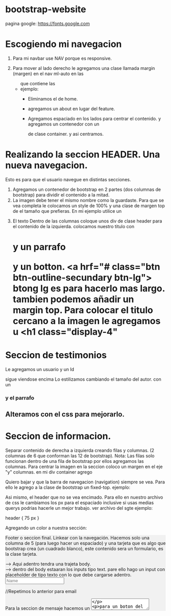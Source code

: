# bootstrap-website

<!--My fonts-->
pagina google: https://fonts.google.com

# Escogiendo mi navegacion 
<!--NAVIGATION-->
1. Para mi navbar use NAV porque es responsive.

2. Para mover al lado derecho le agregamos una clase llamada margin (margen) en el nav ml-auto en las <ul> que contiene las <li>
ejemplo:  <ul class="navbar-nav ml-auto">

3. Eliminamos el <span> de home.
4. agregamos un about en lugar del feature.
5. Agregamos espaciado en los lados para centrar el contenido. y agregamos un contenedor con un <div> de clase container. y asi centramos.


# Realizando la seccion HEADER. Una nueva navegacion.
<!--HEADER-->
Esto es para que el usuario navegue en distintas secciones.
1. Agregamos un contenedor de bootstrap en 2 partes (dos columnas de bootstrap) para dividir el contenido a la mitad.
2. La imagen debe tener el mismo nombre como la guardaste. Para que se vea completa le colocamos un style de 100% y una clase de margen top de el tamaño que prefieras. En mi ejemplo utilice un 
<div class="container mt-5">

3. El texto
Dentro de las columnas coloque unos div de clase header para el contenido de la izquierda. colocamos nuestro titulo con <h1> y un parrafo <p> y un botton.
<a hrf="# class="btn btn-outline-secundary btn-lg"> btong lg es para hacerlo mas largo. tambien podemos añadir un margin top.
Para colocar el titulo cercano a la imagen le agregamos u <h1 class="display-4"

# Seccion de testimonios
<!--TESTIMONIOS-->
Le agregamos un usuario y un Id
 <p class="mb-2"> sigue viendose encima
Lo estilizamos cambiando el tamaño del autor. con un <h3>
y el parrafo <h2>
Alteramos con el css para mejorarlo.

# Seccion de informacion.
<!--INFO ONE-->
Separar contenido de derecha a izquierda creando filas y columnas. (2 columnas de 6 que conforman las 12 de bootstrap).
Nota: Las filas solo funcionan dentro de una fila de bootstrap por ellos agregamos las columnas. Para centrar la imagen en la seccion coloco un margen en el eje "y" columnas. en mi div container agrego <div class="col-md-6 my-auto">

<!--INFO TWO-->
Quiero bajar y que la barra de navegacion (navigation) siempre se vea. Para ello le agrego a la clase de bootstrap un fixed-top.
ejemplo:
<nav class="navbar navbar-expand-lg navbar-light bg-light fixed-top">

Asi mismo, el header que no se vea encimado. Para ello en nuestro archivo de css le cambiamos los px para el espaciado inclusive si usas medias querys podrias hacerle un mejor trabajo. ver archivo del sgte ejemplo: 

header {
      75 px
}

Agregando un color a nuestra sección:
<section id="info-two" style="background: #f1f1f1;">

<!--FOOTER-->
Footer o seccion final. Linkear con la navegación.
Hacemos solo una columna de 5 (para luego hacer un espaciado) y una tarjeta que es algo que bootstrap crea (un cuadrado blanco), este contenido sera un formulario, es la clase tarjeta.    
<form class="card"> --> Aqui adentro tendra una trajeta body.

<div class="card-body"> --> dentro del body estaaran los inputs tipo text.
pare ello hago un input con placeholder de tipo texto con lo que debe cargarse adentro.
 <div class="form-group">
      <input type="text" class="form-control" placeholder="Name">
</div>

//Repetimos lo anterior para email

Para la seccion de mensaje hacemos un <textarea> 

para un boton del tamaño de mi cuadro le agrego el btn-block

<button class="btn btn-outline-secondary btn-block">

# Footer: 
Añadimos un background en nuestro archivo css con la imagen que queremos mostrar.

# Animaciones:
Esta la realizamosd en la seccion de script. (tambien podrias hacerlo en un archivo de .js por separado).

Adicionalmente el scroll lo guardamos en una variable de windows y lo realizamos para cada seccion que se desee animar: 

window.sr = ScrollReveal(); 
Esto es solo un metodo que luego vamos a configurarlo. Lo que hace el metodo es seleccionar un elemento y realizar una navegacion (ver seccion de <script>)

veamos el sgte ejemplo con navbar:

sr.reveal('.navbar', {
  duration: 2000,
  origin: 'bottom'
});

Por ultimo: Para no cambiar el contenido de forma brusca utilizaremos Scrolling-StackOverflow:
Documentación: https://stackoverflow.com/questions/7

Con esta Jquery observamos como se desliza entre distintas secciones.

-Fin-

